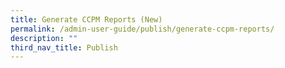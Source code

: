 ```yaml
---
title: Generate CCPM Reports (New)
permalink: /admin-user-guide/publish/generate-ccpm-reports/
description: ""
third_nav_title: Publish
---
```

